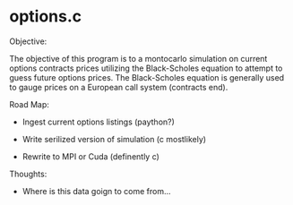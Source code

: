 #  options.c

Objective: 

The objective of this program is to a montocarlo simulation on current options contracts 
prices utilizing the Black-Scholes equation to attempt to guess future options prices. The Black-Scholes
equation is generally used to gauge prices on a European call system (contracts end). 


Road Map: 


* Ingest current options listings  (paython?)

* Write serilized version of simulation (c mostlikely)

* Rewrite to MPI or Cuda (definently c)


Thoughts: 

* Where is this data goign to come from...
